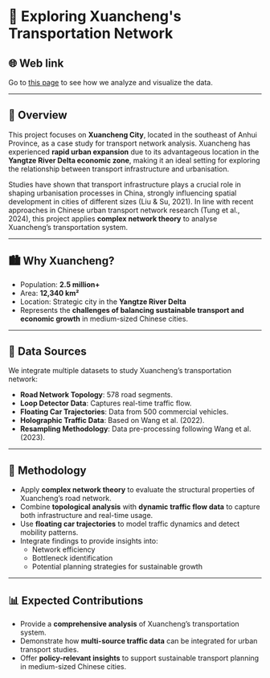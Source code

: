 # 🚦 Exploring Xuancheng's Transportation Network  

## 🌐 Web link  
Go to [this page](https://annashen98.github.io/Data-Visualization/) to see how we analyze and visualize the data.

---

## 📌 Overview  
This project focuses on **Xuancheng City**, located in the southeast of Anhui Province, as a case study for transport network analysis. Xuancheng has experienced **rapid urban expansion** due to its advantageous location in the **Yangtze River Delta economic zone**, making it an ideal setting for exploring the relationship between transport infrastructure and urbanisation.  

Studies have shown that transport infrastructure plays a crucial role in shaping urbanisation processes in China, strongly influencing spatial development in cities of different sizes (Liu & Su, 2021). In line with recent approaches in Chinese urban transport network research (Tung et al., 2024), this project applies **complex network theory** to analyse Xuancheng’s transportation system.  

---

## 🏙️ Why Xuancheng?  
- Population: **2.5 million+**  
- Area: **12,340 km²**  
- Location: Strategic city in the **Yangtze River Delta**  
- Represents the **challenges of balancing sustainable transport and economic growth** in medium-sized Chinese cities.  

---

## 📂 Data Sources  
We integrate multiple datasets to study Xuancheng’s transportation network:  
- **Road Network Topology**: 578 road segments.  
- **Loop Detector Data**: Captures real-time traffic flow.  
- **Floating Car Trajectories**: Data from 500 commercial vehicles.  
- **Holographic Traffic Data**: Based on Wang et al. (2022).  
- **Resampling Methodology**: Data pre-processing following Wang et al. (2023).  

---

## 🔬 Methodology  
- Apply **complex network theory** to evaluate the structural properties of Xuancheng’s road network.  
- Combine **topological analysis** with **dynamic traffic flow data** to capture both infrastructure and real-time usage.  
- Use **floating car trajectories** to model traffic dynamics and detect mobility patterns.  
- Integrate findings to provide insights into:  
  - Network efficiency  
  - Bottleneck identification  
  - Potential planning strategies for sustainable growth  

---

## 📊 Expected Contributions  
- Provide a **comprehensive analysis** of Xuancheng’s transportation system.  
- Demonstrate how **multi-source traffic data** can be integrated for urban transport studies.  
- Offer **policy-relevant insights** to support sustainable transport planning in medium-sized Chinese cities.  
